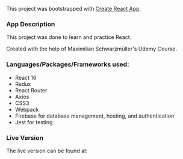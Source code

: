 This project was bootstrapped with [Create React App](https://github.com/facebook/create-react-app).

<h3>App Description</h3>
<p>This project was done to learn and practice React.</p>
<p>Created with the help of Maximilian Schwarzmüller's Udemy Course.</p>

<h3>Languages/Packages/Frameworks used:</h3>
<ul>
    <li>React 16</li>
    <li>Redux</li>
    <li>React Router</li>
    <li>Axios</li>
    <li>CSS3</li>
    <li>Webpack</li>
    <li>Firebase for database management, hosting, and authentication</li>
    <li>Jest for testing</li>
       
</ul>

<h3>Live Version</h3>
The live version can be found at: 
